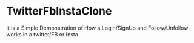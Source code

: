 # TwitterFbInstaClone
It is a Simple Demonstration of How a Login/SignUo and Follow/Unfollow works in a twitter/FB or Insta
